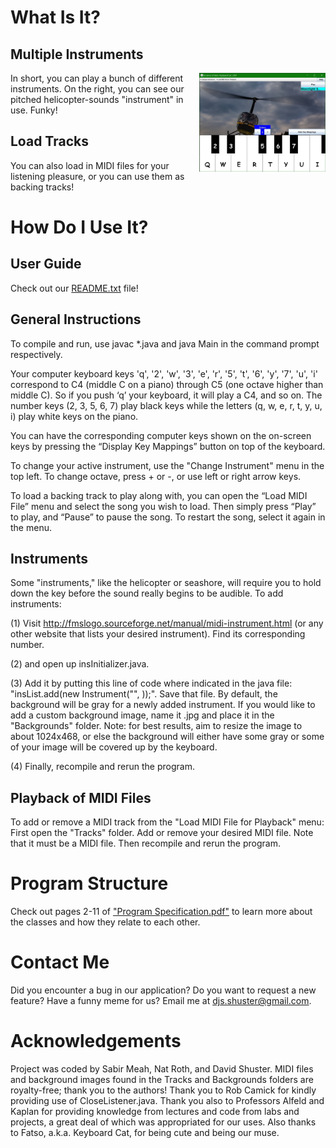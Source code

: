 # What Is It?
## Multiple Instruments
<img src="Images/helicopter-screenshot-0.jpg" alt="musical keyboard program with helicopter-sound instrument" width="40%" height="40%" align="right"/>
In short, you can play a bunch of different instruments. On the right, you can see our pitched helicopter-sounds "instrument" in use. Funky!

## Load Tracks
You can also load in MIDI files for your listening pleasure, or you can use them as backing tracks!

# How Do I Use It?
## User Guide
Check out our [README.txt](https://github.com/djshuster/musical-keyboard/blob/main/README.txt) file!

## General Instructions
To compile and run, use javac \*.java and java Main in the command prompt respectively.

Your computer keyboard keys 'q', '2', 'w', '3', 'e', 'r', '5', 't', '6', 'y', '7', 'u', 'i' correspond to C4 (middle C on a piano) through C5 (one octave higher than middle C).
So if you push ‘q’ your keyboard, it will play a C4, and so on.
The number keys (2, 3, 5, 6, 7) play black keys while the letters (q, w, e, r, t, y, u, i) play white keys on the piano.

You can have the corresponding computer keys shown on the on-screen keys by pressing the “Display Key Mappings” button on top of the keyboard.

To change your active instrument, use the "Change Instrument" menu in the top left.
To change octave, press + or -, or use left or right arrow keys.

To load a backing track to play along with, you can open the “Load MIDI File” menu and select the song you wish to load. Then simply press “Play” to play, and 
“Pause” to pause the song. To restart the song, select it again in the menu.

## Instruments
Some "instruments," like the helicopter or seashore, will require you to hold down the key before the sound really begins to be audible.
To add instruments:

(1) Visit http://fmslogo.sourceforge.net/manual/midi-instrument.html (or any other website that lists your desired instrument). Find its corresponding number.

(2) and open up insInitializer.java.

(3) Add it by putting this line of code where indicated in the java file: "insList.add(new Instrument("<Name of Instrument>", <MIDI number code for instrument>));". Save that file. By default, the background will be gray for a newly added instrument. If you would like to add a custom background image, name it <Name of Instrument>.jpg and place it in the "Backgrounds" folder. Note: for best results, aim to resize the image to about 1024x468, or else the background will either have some gray or some of your image will be covered up by the keyboard.

(4) Finally, recompile and rerun the program.
  
## Playback of MIDI Files
To add or remove a MIDI track from the "Load MIDI File for Playback" menu:
First open the "Tracks" folder. Add or remove your desired MIDI file. Note that it must be a MIDI file. Then recompile and rerun the program.

# Program Structure
Check out pages 2-11 of ["Program Specification.pdf"](https://github.com/djshuster/musical-keyboard/blob/main/Program%20Specification.pdf) to learn more about the classes and how they relate to each other.

# Contact Me
Did you encounter a bug in our application? Do you want to request a new feature? Have a funny meme for us?
Email me at djs.shuster@gmail.com.

# Acknowledgements
Project was coded by Sabir Meah, Nat Roth, and David Shuster.
MIDI files and background images found in the Tracks and Backgrounds folders are royalty-free; thank you to the authors!
Thank you to Rob Camick for kindly providing use of CloseListener.java.
Thank you also to Professors Alfeld and Kaplan for providing knowledge from lectures and code from labs and projects, a great deal of which was appropriated for our uses.
Also thanks to Fatso, a.k.a. Keyboard Cat, for being cute and being our muse.
